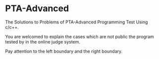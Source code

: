 # PTA-Advanced
The Solutions to Problems of PTA-Advanced Programming Test Using c/c++.

You are welcomed to explain the cases which are not public the program tested by in the online judge system.

Pay attention to the left boundary and the right boundary.
